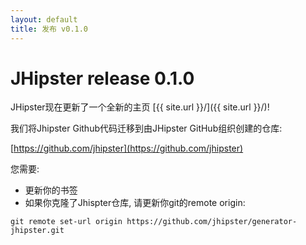 ```yaml
---
layout: default
title: 发布 v0.1.0
---
```


JHipster release 0.1.0
==================

JHipster现在更新了一个全新的主页 [{{ site.url }}/]({{ site.url }}/)!

我们将Jhipster Github代码迁移到由JHipster GitHub组织创建的仓库:

[https://github.com/jhipster](https://github.com/jhipster)

您需要:

- 更新你的书签
- 如果你克隆了Jhispter仓库, 请更新你git的remote origin:

```
git remote set-url origin https://github.com/jhipster/generator-jhipster.git
```
